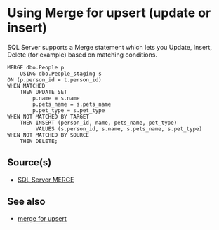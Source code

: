 # Using Merge for upsert (update or insert)

SQL Server supports a Merge statement which lets you Update, Insert, Delete (for example) based on matching conditions.


	MERGE dbo.People p 
		USING dbo.People_staging s
	ON (p.person_id = t.person_id)
	WHEN MATCHED
		THEN UPDATE SET 
			p.name = s.name
			p.pets_name = s.pets_name
			p.pet_type = s.pet_type
	WHEN NOT MATCHED BY TARGET 
		THEN INSERT (person_id, name, pets_name, pet_type)
			 VALUES (s.person_id, s.name, s.pets_name, s.pet_type)
	WHEN NOT MATCHED BY SOURCE 
		THEN DELETE;


## Source(s)

- [SQL Server MERGE](https://www.sqlservertutorial.net/sql-server-basics/sql-server-merge/)

## See also

- [merge for upsert](../sql_server/merge_for_upsert.md)



